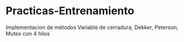 # Practicas-Entrenamiento
Implementacion de métodos Variable de cerradura, Dekker, Peterson, Mutex con 4 hilos
